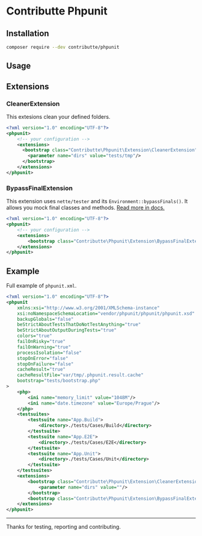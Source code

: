 # Contributte Phpunit

## Installation

```bash
composer require --dev contributte/phpunit
```

## Usage

## Extensions

### CleanerExtension

This extesions clean your defined folders.

```xml
<?xml version="1.0" encoding="UTF-8"?>
<phpunit>
    <!-- your configuration -->
    <extensions>
      <bootstrap class="Contributte\Phpunit\Extension\CleanerExtension">
        <parameter name="dirs" value="tests/tmp"/>
      </bootstrap>
    </extensions>
</phpunit>
```

### BypassFinalExtension

This extension uses `nette/tester` and its `Environment::bypassFinals()`. It allows you mock final classes and methods. [Read more in docs.](https://tester.nette.org/en/helpers#toc-environment-bypassfinals)

```xml
<?xml version="1.0" encoding="UTF-8"?>
<phpunit>
    <!-- your configuration -->
    <extensions>
        <bootstrap class="Contributte\Phpunit\Extension\BypassFinalExtension"/>
    </extensions>
</phpunit>
```

## Example

Full example of `phpunit.xml`.

```xml
<?xml version="1.0" encoding="UTF-8"?>
<phpunit
	xmlns:xsi="http://www.w3.org/2001/XMLSchema-instance"
	xsi:noNamespaceSchemaLocation="vendor/phpunit/phpunit/phpunit.xsd"
	backupGlobals="false"
	beStrictAboutTestsThatDoNotTestAnything="true"
	beStrictAboutOutputDuringTests="true"
	colors="true"
	failOnRisky="true"
	failOnWarning="true"
	processIsolation="false"
	stopOnError="false"
	stopOnFailure="false"
	cacheResult="true"
	cacheResultFile="var/tmp/.phpunit.result.cache"
	bootstrap="tests/bootstrap.php"
>
	<php>
		<ini name="memory_limit" value="1048M"/>
		<ini name="date.timezone" value="Europe/Prague"/>
	</php>
	<testsuites>
		<testsuite name="App.Build">
			<directory>./tests/Cases/Build</directory>
		</testsuite>
		<testsuite name="App.E2E">
			<directory>./tests/Cases/E2E</directory>
		</testsuite>
		<testsuite name="App.Unit">
			<directory>./tests/Cases/Unit</directory>
		</testsuite>
	</testsuites>
	<extensions>
		<bootstrap class="Contributte\Phpunit\Extension\CleanerExtension">
			<parameter name="dirs" value=""/>
		</bootstrap>
		<bootstrap class="Contributte\Phpunit\Extension\BypassFinalExtension"/>
	</extensions>
</phpunit>
```
---------------

Thanks for testing, reporting and contributing.

